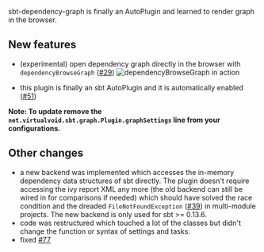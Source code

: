sbt-dependency-graph is finally an AutoPlugin and learned to render graph in the browser.

## New features

 - (experimental) open dependency graph directly in the browser with `dependencyBrowseGraph` ([#29](https://github.com/jrudolph/sbt-dependency-graph/issues/29))
   ![dependencyBrowseGraph in action](https://gist.githubusercontent.com/jrudolph/941754bcf67a0fafe495/raw/7d80d766feb7af6ba2a69494e1f3ceb1fd40d4da/Screenshot%2520from%25202015-11-26%252014:18:19.png)

 - this plugin is finally an sbt AutoPlugin and it is automatically enabled
   ([#51](https://github.com/jrudolph/sbt-dependency-graph/issues/51))

**Note: To update remove the `net.virtualvoid.sbt.graph.Plugin.graphSettings` line from your configurations.**

## Other changes

 - a new backend was implemented which accesses the in-memory dependency data structures of sbt directly. The plugin doesn't
   require accessing the ivy report XML any more (the old backend can still be wired in for comparisons if needed) which
   should have solved the race condition and the dreaded `FileNotFoundException` ([#39](https://github.com/jrudolph/sbt-dependency-graph/issues/39))
   in multi-module projects. The new backend is only used for sbt >= 0.13.6.
 - code was restructured which touched a lot of the classes but didn't change the function or syntax of settings and tasks.
 - fixed [#77](https://github.com/jrudolph/sbt-dependency-graph/issues/77)
